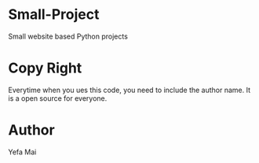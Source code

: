# Small-Project
Small website based Python projects

# Copy Right
Everytime when you ues this code, you need to include the author name. It is a open source for everyone. 
# Author
Yefa Mai






